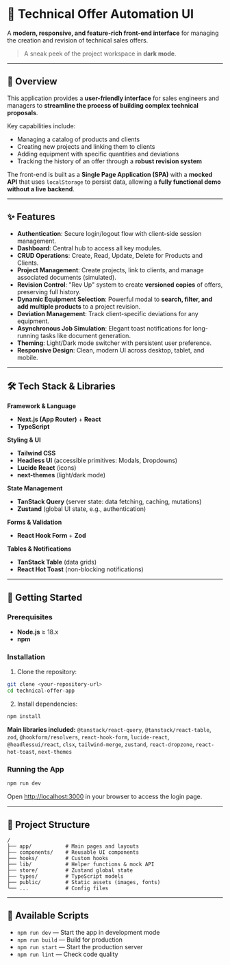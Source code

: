 # 🚀 Technical Offer Automation UI

A **modern, responsive, and feature-rich front-end interface** for managing the creation and revision of technical sales offers.

> A sneak peek of the project workspace in **dark mode**.

---

## 📖 Overview

This application provides a **user-friendly interface** for sales engineers and managers to **streamline the process of building complex technical proposals**.

Key capabilities include:

* Managing a catalog of products and clients
* Creating new projects and linking them to clients
* Adding equipment with specific quantities and deviations
* Tracking the history of an offer through a **robust revision system**

The front-end is built as a **Single Page Application (SPA)** with a **mocked API** that uses `localStorage` to persist data, allowing a **fully functional demo without a live backend**.

---

## ✨ Features

* **Authentication**: Secure login/logout flow with client-side session management.
* **Dashboard**: Central hub to access all key modules.
* **CRUD Operations**: Create, Read, Update, Delete for Products and Clients.
* **Project Management**: Create projects, link to clients, and manage associated documents (simulated).
* **Revision Control**: "Rev Up" system to create **versioned copies** of offers, preserving full history.
* **Dynamic Equipment Selection**: Powerful modal to **search, filter, and add multiple products** to a project revision.
* **Deviation Management**: Track client-specific deviations for any equipment.
* **Asynchronous Job Simulation**: Elegant toast notifications for long-running tasks like document generation.
* **Theming**: Light/Dark mode switcher with persistent user preference.
* **Responsive Design**: Clean, modern UI across desktop, tablet, and mobile.

---

## 🛠️ Tech Stack & Libraries

**Framework & Language**

* **Next.js (App Router)** + **React**
* **TypeScript**

**Styling & UI**

* **Tailwind CSS**
* **Headless UI** (accessible primitives: Modals, Dropdowns)
* **Lucide React** (icons)
* **next-themes** (light/dark mode)

**State Management**

* **TanStack Query** (server state: data fetching, caching, mutations)
* **Zustand** (global UI state, e.g., authentication)

**Forms & Validation**

* **React Hook Form** + **Zod**

**Tables & Notifications**

* **TanStack Table** (data grids)
* **React Hot Toast** (non-blocking notifications)

---

## 🚀 Getting Started

### Prerequisites

* **Node.js** ≥ 18.x
* **npm**

### Installation

1. Clone the repository:

```bash
git clone <your-repository-url>
cd technical-offer-app
```

2. Install dependencies:

```bash
npm install
```

**Main libraries included:**
`@tanstack/react-query`, `@tanstack/react-table`, `zod`, `@hookform/resolvers`, `react-hook-form`, `lucide-react`, `@headlessui/react`, `clsx`, `tailwind-merge`, `zustand`, `react-dropzone`, `react-hot-toast`, `next-themes`

### Running the App

```bash
npm run dev
```

Open [http://localhost:3000](http://localhost:3000) in your browser to access the login page.

---

## 📂 Project Structure

```
/
├── app/           # Main pages and layouts
├── components/    # Reusable UI components
├── hooks/         # Custom hooks
├── lib/           # Helper functions & mock API
├── store/         # Zustand global state
├── types/         # TypeScript models
├── public/        # Static assets (images, fonts)
└── ...            # Config files
```

---

## 📜 Available Scripts

* `npm run dev` — Start the app in development mode
* `npm run build` — Build for production
* `npm run start` — Start the production server
* `npm run lint` — Check code quality
